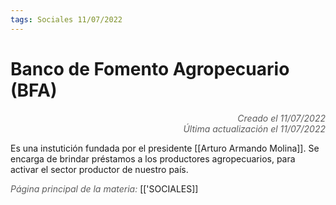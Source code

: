 ```yaml
---
tags: Sociales 11/07/2022
---
```


# Banco de Fomento Agropecuario (BFA)
<div style="text-align: right; opacity: 0.7; font-style: italic;">Creado el 11/07/2022</div>
<div style="text-align: right; opacity: 0.7; font-style: italic;">Última actualización el 11/07/2022</div>

Es una instutición fundada por el presidente [[Arturo Armando Molina]]. Se encarga de brindar préstamos a los productores agropecuarios, para activar el sector productor de nuestro país.

<span style="opacity: 0.7; font-style: italic;">Página principal de la materia:</span> [['SOCIALES]]